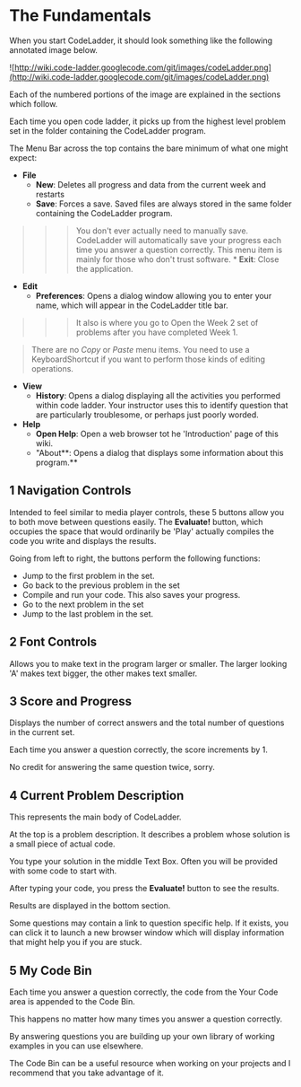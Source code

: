 # The Fundamentals #
When you start CodeLadder, it should look something like the following annotated image below.

![http://wiki.code-ladder.googlecode.com/git/images/codeLadder.png](http://wiki.code-ladder.googlecode.com/git/images/codeLadder.png)

Each of the numbered portions of the image are explained in the sections which follow.

Each time you open code ladder, it picks up from the highest level problem set in the folder containing the CodeLadder program.

The Menu Bar across the top contains the bare minimum of what one might expect:
  * **File**
    * **New**: Deletes all progress and data from the current week and restarts
    * **Save**: Forces a save.  Saved files are always stored in the same folder containing the CodeLadder program.
> > > You don't ever actually need to manually save.  CodeLadder will automatically save your progress each time you answer a question correctly.  This menu item is mainly for those who don't trust software.
    * **Exit**: Close the application.
  * **Edit**
    * **Preferences**: Opens a dialog window allowing you to enter your name, which will appear in the CodeLadder title bar.
> > > It also is where you go to Open the Week 2 set of problems after you have completed Week 1.


> There are no _Copy_ or _Paste_ menu items.  You need to use a KeyboardShortcut if you want to perform those kinds of editing operations.
  * **View**
    * **History**: Opens a dialog displaying all the activities you performed within code ladder.  Your instructor uses this to identify question that are particularly troublesome, or perhaps just poorly worded.
  * **Help**
    * **Open Help**: Open a web browser tot he 'Introduction' page of this wiki.
    * "About**: Opens a dialog that displays some information about this program.**


## 1 Navigation Controls ##
Intended to feel similar to media player controls,
these 5 buttons allow you to both move between questions easily.
The **Evaluate!** button, which occupies the space that would ordinarily be 'Play' actually compiles the code you write and displays the results.

Going from left to right, the buttons perform the following functions:
  * Jump to the first problem in the set.
  * Go back to the previous problem in the set
  * Compile and run your code.  This also saves your progress.
  * Go to the next problem in the set
  * Jump to the last problem in the set.


## 2 Font Controls ##
Allows you to make text in the program larger or smaller.
The larger looking 'A' makes text bigger, the other makes text smaller.


## 3 Score and Progress ##
Displays the number of correct answers and the total number of questions in the current set.

Each time you answer a question correctly, the score increments by 1.

No credit for answering the same question twice, sorry.


## 4 Current Problem Description ##
This represents the main body of CodeLadder.

At the top is a problem description.
It describes a problem whose solution is a small piece of actual code.

You type your solution in the middle Text Box.
Often you will be provided with some code to start with.

After typing your code, you press the **Evaluate!** button to see the results.

Results are displayed in the bottom section.

Some questions may contain a link to question specific help.  If it exists, you can click it to launch a new browser window which will display information that might help you if you are stuck.


## 5 My Code Bin ##
Each time you answer a question correctly, the code from the Your Code area is appended to the Code Bin.

This happens no matter how many times you answer a question correctly.

By answering questions you are building up your own library of working examples in you can use elsewhere.

The Code Bin can be a useful resource when working on your projects and I recommend that you take advantage of it.